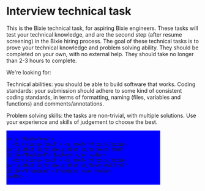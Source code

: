 <html>
  <head>
    <style>
      .tabl {width:400px;border:1px solid blue;display:table;background-color:blue}
      .row {height:40px;display:table-row;text-align: center;vertical-align: middle}
      .cell {border:px solid black;display:table-cell}
    </style>
  </head>
  <body>
    <h1>Interview technical task</h1>
    <p>This is the Bixie technical task, for aspiring Bixie engineers. These tasks will test your technical knowledge, and are the second step (after resume screening) in the Bixie hiring process. The goal of these technical tasks is to prove your technical knowledge and problem solving ability. They should be completed on your own, with no external help. They should take no longer than 2-3 hours to complete.</p>
    <p>We're looking for:</p>
    <p>Technical abilities: you should be able to build software that works. Coding standards: your submission should adhere to some kind of consistent coding standards, in terms of formatting, naming (files, variables and functions) and comments/annotations.</p>
    <p>Problem solving skills: the tasks are non-trivial, with multiple solutions. Use your experience and skills of judgement to choose the best.</p>
  </body>
  <div class="tabl">

    <div class="row">
      <div class="cell"> <a href="https://bixie-pvt.github.io/bixie.github.io/backend.html" title="Backend"> Backend </a> </div>
      <div class="cell"> <a href="https://bixie-pvt.github.io/bixie.github.io/frontend.html" title="Frontend"> Frontend </a> </div>
    </div>

  </div>

</html>
